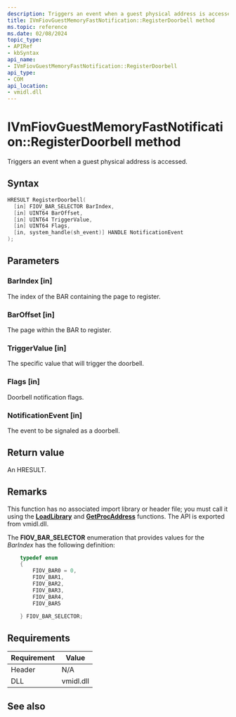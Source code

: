 ```yaml
---
description: Triggers an event when a guest physical address is accessed.
title: IVmFiovGuestMemoryFastNotification::RegisterDoorbell method
ms.topic: reference
ms.date: 02/08/2024
topic_type: 
- APIRef
- kbSyntax
api_name: 
- IVmFiovGuestMemoryFastNotification::RegisterDoorbell
api_type: 
- COM
api_location: 
- vmidl.dll
---
```


# IVmFiovGuestMemoryFastNotification::RegisterDoorbell method

Triggers an event when a guest physical address is accessed.

## Syntax


```C++
HRESULT RegisterDoorbell(
  [in] FIOV_BAR_SELECTOR BarIndex,
  [in] UINT64 BarOffset,
  [in] UINT64 TriggerValue,
  [in] UINT64 Flags,
  [in, system_handle(sh_event)] HANDLE NotificationEvent
);
```



## Parameters

### BarIndex [in]

The index of the BAR containing the page to register.

### BarOffset [in]

The page within the BAR to register.

### TriggerValue [in]

The specific value that will trigger the doorbell.

### Flags [in]

Doorbell notification flags.

### NotificationEvent [in]

The event to be signaled as a doorbell.

## Return value

An HRESULT.

## Remarks 

This function has no associated import library or header file; you must call it using the [**LoadLibrary**](/windows/desktop/api/libloaderapi/nf-libloaderapi-loadlibrarya) and [**GetProcAddress**](/windows/desktop/api/libloaderapi/nf-libloaderapi-getprocaddress) functions. The API is exported from vmidl.dll.

The **FIOV_BAR_SELECTOR** enumeration that provides values for the *BarIndex* has the following definition:

```c++
    typedef enum
    {
        FIOV_BAR0 = 0,
        FIOV_BAR1,
        FIOV_BAR2,
        FIOV_BAR3,
        FIOV_BAR4,
        FIOV_BAR5

    } FIOV_BAR_SELECTOR;
```

## Requirements



| Requirement | Value |
|-------------------|----------------------------------------------------------------------------------------|
| Header | N/A    |
| DLL  | vmidl.dll |



## See also



 

 
